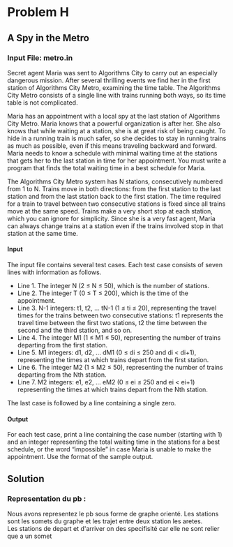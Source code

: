 # Problem H 
## A Spy in the Metro 
### Input File: metro.in 
Secret agent Maria was sent to Algorithms City to carry out an especially dangerous mission. After several thrilling events we find her in the first station of Algorithms City Metro, examining the time table. The Algorithms City Metro consists of a single line with trains running both ways, so its time table is not complicated. 
 
Maria has an appointment with a local spy at the last station of Algorithms City Metro. Maria knows that a powerful organization is after her. She also knows that while waiting at a station, she is at great risk of being caught. To hide in a running train is much safer, so she decides to stay in running trains as much as possible, even if this means traveling backward and forward. Maria needs to know a schedule with minimal waiting time at the stations that gets her to the last station in time for her appointment. You must write a program that finds the total waiting time in a best schedule for Maria.  
 
The Algorithms City Metro system has N stations, consecutively numbered from 1 to N. Trains move in both directions: from the first station to the last station and from the last station back to the first station. The time required for a train to travel between two consecutive stations is fixed since all trains move at the same speed. Trains make a very short stop at each station, which you can ignore for simplicity. Since she is a very fast agent, Maria can always change trains at a station even if the trains involved stop in that station at the same time. 
 
 #### Input
 The input file contains several test cases. 
 Each test case consists of seven lines with information as follows.
 
 * Line 1. The integer N (2 ≤ N ≤ 50), which is the number of stations.  
 * Line 2. The integer T (0 ≤ T ≤ 200), which is the time of the appointment. 
 * Line 3. N-1 integers: t1, t2, ... tN-1 (1 ≤ ti ≤ 20), representing the travel times for the trains between two consecutive stations: t1 represents the travel time between the first two stations, t2 the time between the second and the third station, and so on.  
 * Line 4. The integer M1 (1 ≤ M1 ≤ 50), representing the number of trains departing from the first station. 
 * Line 5. M1 integers: d1, d2, ... dM1 (0 ≤ di ≤ 250 and di < di+1), representing the times at which trains depart from the first station.  
 * Line 6. The integer M2 (1 ≤ M2 ≤ 50), representing the number of trains departing from the Nth station. 
 * Line 7. M2 integers: e1, e2, ... eM2 (0 ≤ ei ≤ 250 and ei < ei+1) representing the times at which trains depart from the Nth station.
 
 The last case is followed by a line containing a single zero. 
 #### Output
 
 For each test case, print a line containing the case number (starting with 1) and an integer representing the total waiting time in the stations for a best schedule, or the word “impossible” in case Maria is unable to make the appointment. Use the format of the sample output. 
 
 ## Solution 
 
 ### Representation du pb :
 
 Nous avons representez le pb sous forme de graphe orienté. 
 Les stations sont les somets du graphe et les trajet entre deux station les aretes.  
 Les stations de depart et d'arriver on des specifisité car elle ne sont relier que a un somet  
 